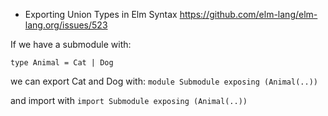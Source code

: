 - Exporting Union Types in Elm Syntax https://github.com/elm-lang/elm-lang.org/issues/523

If we have a submodule with:

`type Animal = Cat | Dog`

we can export Cat and Dog with:
`module Submodule exposing (Animal(..))`

and import with
`import Submodule exposing (Animal(..))`
